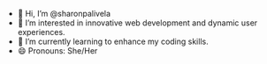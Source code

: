 - 👋 Hi, I’m @sharonpalivela
- 👀 I’m interested in innovative web development and dynamic user experiences.
- 🌱 I’m currently learning to enhance my coding skills.
- 😄 Pronouns: She/Her


<!---
sharonpalivela/sharonpalivela is a ✨ special ✨ repository because its `README.md` (this file) appears on your GitHub profile.
You can click the Preview link to take a look at your changes.
--->
